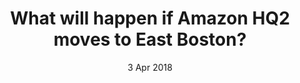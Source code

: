 ---
layout:      project
title:       What will happen if Amazon HQ2 moves to East Boston?
date:        3 Apr 2018
screenshot:
  src:       /img/amazon/amazon_1920.png
  srcset:
    1920w:   /img/amazon/amazon_1920.png
    960w:    /img/amazon/amazon_960.png
    480w:    /img/amazon/amazon_480.png
caption:     How the big move might affect rent and quality of life.
description: If Amazon HQ2 comes to East Boston, here's a guess on how quality of life will change.
links:
  - title:   View Project
    url:     https://web.northeastern.edu/visualizingeastie/would-amazon-hq2-drive-rents-even-higher/
  - title:   Github
    url:     https://github.com/inspectordanno/east_boston_amazon
featured:    true
---